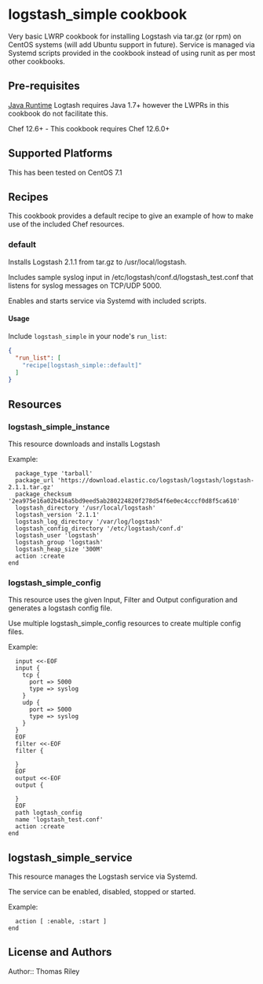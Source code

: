 # logstash_simple cookbook

Very basic LWRP cookbook for installing Logstash via tar.gz (or rpm) on CentOS systems (will add Ubuntu support in future). Service is managed via Systemd scripts provided in the cookbook instead of using runit as per most other cookbooks.

## Pre-requisites

[Java Runtime](https://www.java.com/en/) Logtash requires Java 1.7+ however the LWPRs in this cookbook do not facilitate this. 

Chef 12.6+ - This cookbook requires Chef 12.6.0+

## Supported Platforms

This has been tested on CentOS 7.1

## Recipes

This cookbook provides a default recipe to give an example of how to make use of the included Chef resources.

### default

Installs Logstash 2.1.1 from tar.gz to /usr/local/logstash.

Includes sample syslog input in /etc/logstash/conf.d/logstash_test.conf that listens for syslog messages on TCP/UDP 5000.

Enables and starts service via Systemd with included scripts. 

#### Usage

Include `logstash_simple` in your node's `run_list`:

```json
{
  "run_list": [
    "recipe[logstash_simple::default]"
  ]
}
```

## Resources

### logstash_simple_instance

This resource downloads and installs Logstash

Example:
```logstash_simple_instance 'logstash' do
  package_type 'tarball'
  package_url 'https://download.elastic.co/logstash/logstash/logstash-2.1.1.tar.gz'
  package_checksum '2ea975e16a02b416a5bd9eed5ab280224820f278d54f6e0ec4cccf0d8f5ca610'
  logstash_directory '/usr/local/logstash'
  logstash_version '2.1.1'
  logstash_log_directory '/var/log/logstash'
  logstash_config_directory '/etc/logstash/conf.d'
  logstash_user 'logstash'
  logstash_group 'logstash'
  logstash_heap_size '300M'
  action :create
end
```

### logstash_simple_config

This resource uses the given Input, Filter and Output configuration and generates a logstash config file.

Use multiple logstash_simple_config resources to create multiple config files.

Example:
```logstash_simple_config 'logstash' do
  input <<-EOF
  input {
    tcp {
      port => 5000
      type => syslog
    }
    udp {
      port => 5000
      type => syslog
    }
  }
  EOF
  filter <<-EOF
  filter {

  }
  EOF
  output <<-EOF
  output {

  }
  EOF
  path logtash_config
  name 'logstash_test.conf'
  action :create
end
```

## logstash_simple_service

This resource manages the Logstash service via Systemd.

The service can be enabled, disabled, stopped or started.

Example:
```logstash_simple_service 'logstash' do
  action [ :enable, :start ]
end
```

## License and Authors

Author:: Thomas Riley
